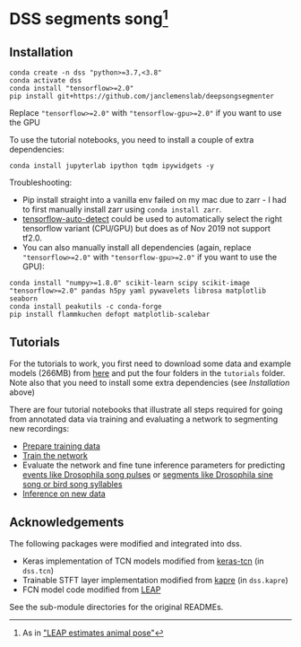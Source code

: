 # DSS segments song[^1]

## Installation

```shell
conda create -n dss "python>=3.7,<3.8"
conda activate dss
conda install "tensorflow>=2.0"
pip install git+https://github.com/janclemenslab/deepsongsegmenter
```
Replace `"tensorflow>=2.0"` with `"tensorflow-gpu>=2.0"` if you want to use the GPU

To use the tutorial notebooks, you need to install a couple of extra dependencies:
```shell
conda install jupyterlab ipython tqdm ipywidgets -y
```

Troubleshooting:
- Pip install straight into a vanilla env failed on my mac due to zarr - I had to first manually install zarr using `conda install zarr`.
- [tensorflow-auto-detect](https://pypi.org/project/tensorflow-auto-detect/) could be used to automatically select the right tensorflow variant (CPU/GPU) but does as of Nov 2019 not support tf2.0.
- You can also manually install all dependencies (again, replace `"tensorflow>=2.0"` with `"tensorflow-gpu>=2.0"` if you want to use the GPU):
```shell
conda install "numpy>=1.8.0" scikit-learn scipy scikit-image "tensorflow>=2.0" pandas h5py yaml pywavelets librosa matplotlib seaborn
conda install peakutils -c conda-forge
pip install flammkuchen defopt matplotlib-scalebar
```

## Tutorials
For the tutorials to work, you first need to download some data and example models (266MB) from [here](https://www.dropbox.com/sh/wnj3389k8ei8i1c/AACy7apWxW87IS_fBjI8-7WDa?dl=0) and put the four folders in the `tutorials` folder. Note also that you need to install some extra dependencies (see _Installation_ above)

There are four tutorial notebooks that illustrate all steps required for going from annotated data via training and evaluating a network to segmenting new recordings:
- [Prepare training data](tutorials/1_prepare_data.ipynb)
- [Train the network](tutorials/2_training.ipynb)
- Evaluate the network and fine tune inference parameters for predicting [events like Drosophila song pulses](tutorials/3a_evaluate_events.ipynb) or [segments like Drosophila sine song or bird song syllables](tutorials/3b_evaluate_segments.ipynb)
- [Inference on new data](4_inference.ipynb)

## Acknowledgements
The following packages were modified and integrated into dss.
- Keras implementation of TCN models modified from [keras-tcn](https://github.com/philipperemy/keras-tcn) (in `dss.tcn`)
- Trainable STFT layer implementation modified from [kapre](https://github.com/keunwoochoi/kapre) (in `dss.kapre`)
- FCN model code modified from [LEAP](https://github.com/talmo/leap)

See the sub-module directories for the original READMEs.


[^1]: As in ["LEAP estimates animal pose"](https://github.com/talmo/leap)
